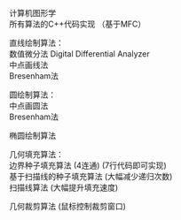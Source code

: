计算机图形学  
所有算法的C++代码实现  （基于MFC）  

直线绘制算法：  
数值微分法 Digital Differential Analyzer  
中点画线法  
Bresenham法  

圆绘制算法：  
中点画圆法  
Bresenham法  

椭圆绘制算法  

几何填充算法：  
边界种子填充算法 (4连通) (7行代码即可实现)  
基于扫描线的种子填充算法 (大幅减少递归次数)  
扫描线算法 (大幅提升填充速度)  

几何裁剪算法 (鼠标控制裁剪窗口)
